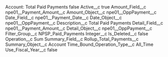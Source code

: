 <?xml version="1.0" encoding="UTF-8"?>
<CustomMetadata xmlns="http://soap.sforce.com/2006/04/metadata" xmlns:xsi="http://www.w3.org/2001/XMLSchema-instance" xmlns:xsd="http://www.w3.org/2001/XMLSchema">
    <label>Account: Total Paid Payments</label>
    <protected>false</protected>
    <values>
        <field>Active__c</field>
        <value xsi:type="xsd:boolean">true</value>
    </values>
    <values>
        <field>Amount_Field__c</field>
        <value xsi:type="xsd:string">npe01__Payment_Amount__c</value>
    </values>
    <values>
        <field>Amount_Object__c</field>
        <value xsi:type="xsd:string">npe01__OppPayment__c</value>
    </values>
    <values>
        <field>Date_Field__c</field>
        <value xsi:type="xsd:string">npe01__Payment_Date__c</value>
    </values>
    <values>
        <field>Date_Object__c</field>
        <value xsi:type="xsd:string">npe01__OppPayment__c</value>
    </values>
    <values>
        <field>Description__c</field>
        <value xsi:type="xsd:string">Total Paid Payments</value>
    </values>
    <values>
        <field>Detail_Field__c</field>
        <value xsi:type="xsd:string">npe01__Payment_Amount__c</value>
    </values>
    <values>
        <field>Detail_Object__c</field>
        <value xsi:type="xsd:string">npe01__OppPayment__c</value>
    </values>
    <values>
        <field>Filter_Group__c</field>
        <value xsi:type="xsd:string">NPSP_Paid_Payments</value>
    </values>
    <values>
        <field>Integer__c</field>
        <value xsi:nil="true"/>
    </values>
    <values>
        <field>Is_Deleted__c</field>
        <value xsi:type="xsd:boolean">false</value>
    </values>
    <values>
        <field>Operation__c</field>
        <value xsi:type="xsd:string">Sum</value>
    </values>
    <values>
        <field>Summary_Field__c</field>
        <value xsi:type="xsd:string">Rollup_Total_Payments__c</value>
    </values>
    <values>
        <field>Summary_Object__c</field>
        <value xsi:type="xsd:string">Account</value>
    </values>
    <values>
        <field>Time_Bound_Operation_Type__c</field>
        <value xsi:type="xsd:string">All_Time</value>
    </values>
    <values>
        <field>Use_Fiscal_Year__c</field>
        <value xsi:type="xsd:boolean">false</value>
    </values>
</CustomMetadata>
